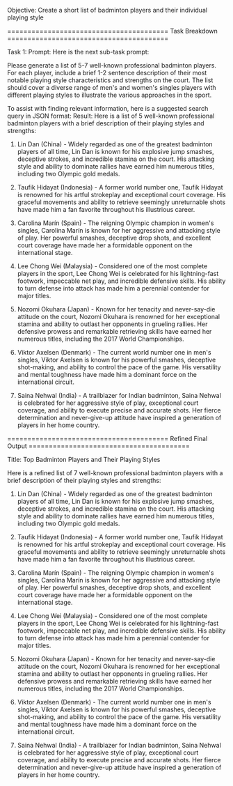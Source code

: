 Objective: Create a short list of badminton players and their individual playing style

======================================== Task Breakdown ========================================

Task 1:
Prompt: Here is the next sub-task prompt:

Please generate a list of 5-7 well-known professional badminton players. For each player, include a brief 1-2 sentence description of their most notable playing style characteristics and strengths on the court. The list should cover a diverse range of men's and women's singles players with different playing styles to illustrate the various approaches in the sport.

To assist with finding relevant information, here is a suggested search query in JSON format:
Result: Here is a list of 5 well-known professional badminton players with a brief description of their playing styles and strengths:

1. Lin Dan (China) - Widely regarded as one of the greatest badminton players of all time, Lin Dan is known for his explosive jump smashes, deceptive strokes, and incredible stamina on the court. His attacking style and ability to dominate rallies have earned him numerous titles, including two Olympic gold medals.

2. Taufik Hidayat (Indonesia) - A former world number one, Taufik Hidayat is renowned for his artful strokeplay and exceptional court coverage. His graceful movements and ability to retrieve seemingly unreturnable shots have made him a fan favorite throughout his illustrious career.

3. Carolina Marín (Spain) - The reigning Olympic champion in women's singles, Carolina Marín is known for her aggressive and attacking style of play. Her powerful smashes, deceptive drop shots, and excellent court coverage have made her a formidable opponent on the international stage.

4. Lee Chong Wei (Malaysia) - Considered one of the most complete players in the sport, Lee Chong Wei is celebrated for his lightning-fast footwork, impeccable net play, and incredible defensive skills. His ability to turn defense into attack has made him a perennial contender for major titles.

5. Nozomi Okuhara (Japan) - Known for her tenacity and never-say-die attitude on the court, Nozomi Okuhara is renowned for her exceptional stamina and ability to outlast her opponents in grueling rallies. Her defensive prowess and remarkable retrieving skills have earned her numerous titles, including the 2017 World Championships.

6. Viktor Axelsen (Denmark) - The current world number one in men's singles, Viktor Axelsen is known for his powerful smashes, deceptive shot-making, and ability to control the pace of the game. His versatility and mental toughness have made him a dominant force on the international circuit.

7. Saina Nehwal (India) - A trailblazer for Indian badminton, Saina Nehwal is celebrated for her aggressive style of play, exceptional court coverage, and ability to execute precise and accurate shots. Her fierce determination and never-give-up attitude have inspired a generation of players in her home country.

======================================== Refined Final Output ========================================

Title: Top Badminton Players and Their Playing Styles

Here is a refined list of 7 well-known professional badminton players with a brief description of their playing styles and strengths:

1. Lin Dan (China) - Widely regarded as one of the greatest badminton players of all time, Lin Dan is known for his explosive jump smashes, deceptive strokes, and incredible stamina on the court. His attacking style and ability to dominate rallies have earned him numerous titles, including two Olympic gold medals.

2. Taufik Hidayat (Indonesia) - A former world number one, Taufik Hidayat is renowned for his artful strokeplay and exceptional court coverage. His graceful movements and ability to retrieve seemingly unreturnable shots have made him a fan favorite throughout his illustrious career.

3. Carolina Marín (Spain) - The reigning Olympic champion in women's singles, Carolina Marín is known for her aggressive and attacking style of play. Her powerful smashes, deceptive drop shots, and excellent court coverage have made her a formidable opponent on the international stage.

4. Lee Chong Wei (Malaysia) - Considered one of the most complete players in the sport, Lee Chong Wei is celebrated for his lightning-fast footwork, impeccable net play, and incredible defensive skills. His ability to turn defense into attack has made him a perennial contender for major titles.

5. Nozomi Okuhara (Japan) - Known for her tenacity and never-say-die attitude on the court, Nozomi Okuhara is renowned for her exceptional stamina and ability to outlast her opponents in grueling rallies. Her defensive prowess and remarkable retrieving skills have earned her numerous titles, including the 2017 World Championships.

6. Viktor Axelsen (Denmark) - The current world number one in men's singles, Viktor Axelsen is known for his powerful smashes, deceptive shot-making, and ability to control the pace of the game. His versatility and mental toughness have made him a dominant force on the international circuit.

7. Saina Nehwal (India) - A trailblazer for Indian badminton, Saina Nehwal is celebrated for her aggressive style of play, exceptional court coverage, and ability to execute precise and accurate shots. Her fierce determination and never-give-up attitude have inspired a generation of players in her home country.
